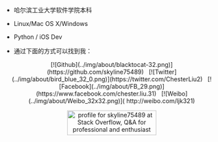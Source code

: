 * 哈尔滨工业大学软件学院本科

* Linux/Mac OS X/Windows

* Python / iOS Dev 

* 通过下面的方式可以找到我：

<center>
[![Github](../img/about/blacktocat-32.png)](https://github.com/skyline75489) &nbsp;
[![Twitter](../img/about/bird_blue_32_0.png)](https://twitter.com/ChesterLiu2) &nbsp;
[![Facebook](../img/about/FB_29.png)](https://www.facebook.com/chester.liu.31) &nbsp;
[![Weibo](../img/about/Weibo_32x32.png)](
http://weibo.com/ljk321)

<p>
<a href="http://stackoverflow.com/users/3562486/skyline75489">
<img src="http://stackoverflow.com/users/flair/3562486.png?theme=clean" width="208" height="58" alt="profile for skyline75489 at Stack Overflow, Q&amp;A for professional and enthusiast programmers" title="profile for skyline75489 at Stack Overflow, Q&amp;A for professional and enthusiast programmers">
</a>
</p>
</center>
